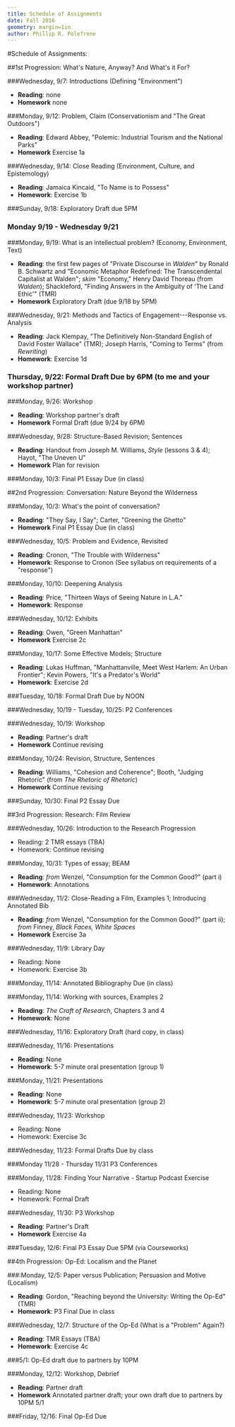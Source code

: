 ```yaml
---
title: Schedule of Assignments
date: Fall 2016
geometry: margin=1in
author: Phillip R. Polefrone
---
```


#Schedule of Assignments: 

##1st Progression: What's Nature, Anyway? And What's it For?

###Wednesday, 9/7: Introductions (Defining "Environment")

- **Reading**: none
- **Homework** none

###Monday, 9/12: Problem, Claim (Conservationism and "The Great Outdoors")

- **Reading**: Edward Abbey, "Polemic: Industrial Tourism and the National Parks"
- **Homework** Exercise 1a

###Wednesday, 9/14: Close Reading (Environment, Culture, and Epistemology)

- **Reading**: Jamaica Kincaid, "To Name is to Possess"
- **Homework**: Exercise 1b


###Sunday, 9/18: Exploratory Draft due 5PM

### Monday 9/19 - Wednesday 9/21

###Monday, 9/19: What is an intellectual problem? (Economy, Environment, Text)

- **Reading**: the first few pages of "Private Discourse in *Walden*" by Ronald
    B. Schwartz and "Economic Metaphor Redefined: The Transcendental Capitalist
    at Walden"; *skim* "Economy," Henry David Thoreau (from *Walden*); 
    Shackleford, "Finding Answers in the Ambiguity of 'The Land Ethic'" (TMR)
- **Homework** Exploratory Draft (due 9/18 by 5PM)

###Wednesday, 9/21: Methods and Tactics of Engagement---Response vs. Analysis

- **Reading**: Jack Klempay, "The Definitively Non-Standard English of David
    Foster Wallace" (TMR); Joseph Harris, "Coming to Terms" (from *Rewriting*)
- **Homework**: Exercise 1d

### Thursday, 9/22: Formal Draft Due by 6PM (to me and your workshop partner)

###Monday, 9/26: Workshop

- **Reading**: Workshop partner's draft
- **Homework** Formal Draft (due 9/24 by 6PM)

###Wednesday, 9/28: Structure-Based Revision; Sentences

- **Reading**: Handout from Joseph M. Williams, *Style* (lessons 3 & 4); Hayot,
    "The Uneven U" 
- **Homework** Plan for revision

###Monday, 10/3: Final P1 Essay Due (in class)

##2nd Progression: Conversation: Nature Beyond the Wilderness

###Monday, 10/3: What's the point of conversation?

- **Reading**: "They Say, I Say"; Carter, "Greening the Ghetto"
- **Homework** Final P1 Essay Due (in class)

###Wednesday, 10/5: Problem and Evidence, Revisited
 
- **Reading**: Cronon, "The Trouble with Wilderness"
- **Homework**: Response to Cronon (See syllabus on requirements of a
    "response")

###Monday, 10/10: Deepening Analysis

- **Reading**: Price, "Thirteen Ways of Seeing Nature in L.A."
- **Homework**: Response

###Wednesday, 10/12: Exhibits

- **Reading**: Owen, "Green Manhattan"
- **Homework** Exercise 2c

###Monday, 10/17: Some Effective Models; Structure

- **Reading**: Lukas Huffman, "Manhattanville, Meet West Harlem: An Urban
    Frontier"; Kevin Powers, "It's a Predator's World"
- **Homework**: Exercise 2d

###Tuesday, 10/18: Formal Draft Due by NOON

###Wednesday, 10/19 - Tuesday, 10/25: P2 Conferences

###Wednesday, 10/19: Workshop 

- **Reading**: Partner's draft
- **Homework** Continue revising

###Monday, 10/24: Revision, Structure, Sentences

- **Reading**: Williams, "Cohesion and Coherence"; Booth, "Judging Rhetoric"
    (from *The Rhetoric of Rhetoric*)
- **Homework** Continue revising

###Sunday, 10/30: Final P2 Essay Due


##3rd Progression: Research: Film Review

###Wednesday, 10/26: Introduction to the Research Progression

- Reading: 2 TMR essays (TBA)
- Homework: Continue revising

###Monday, 10/31: Types of essay; BEAM

- **Reading**: *from* Wenzel, "Consumption for the Common Good?" (part i)
- **Homework**: Annotations

###Wednesday, 11/2: Close-Reading a Film, Examples 1; Introducing Annotated Bib

- **Reading**: *from* Wenzel, "Consumption for the Common Good?" (part ii);
    *from* Finney, *Black Faces, White Spaces*
- **Homework** Exercise 3a

###Wednesday, 11/9: Library Day

- Reading: None
- Homework: Exercise 3b

###Monday, 11/14: Annotated Bibliography Due (in class)

###Monday, 11/14: Working with sources, Examples 2

- **Reading**: *The Craft of Research*, Chapters 3 and 4 
- **Homework**: None

###Wednesday, 11/16: Exploratory Draft (hard copy, in class)

###Wednesday, 11/16: Presentations

- **Reading**: None
- **Homework**: 5-7 minute oral presentation (group 1)

###Monday, 11/21: Presentations

- **Reading**: None
- **Homework**: 5-7 minute oral presentation (group 2)

###Wednesday, 11/23: Workshop

- Reading: None
- Homework: Exercise 3c

###Wednesday, 11/23: Formal Drafts Due by class

###Monday 11/28 - Thursday 11/31  P3 Conferences

###Monday, 11/28: Finding Your Narrative - Startup Podcast Exercise

- Reading: None
- Homework: Formal Draft

###Wednesday, 11/30: P3 Workshop

- **Reading**: Partner's Draft
- **Homework** Exercise 4a

###Tuesday, 12/6: Final P3 Essay Due 5PM (via Courseworks)

##4th Progression: Op-Ed: Localism and the Planet

###:Monday, 12/5: Paper versus Publication; Persuasion and Motive (Localism)

- **Reading**: Gordon, "Reaching beyond the University: Writing the Op-Ed" (TMR)
- **Homework**: P3 Final Due in class

###Wednesday, 12/7: Structure of the Op-Ed (What is a "Problem" Again?)

- **Reading**: TMR Essays (TBA)
- **Homework**: Exercise 4c

###5/1: Op-Ed draft due to partners by 10PM

###Monday, 12/12: Workshop, Debrief

- **Reading**: Partner draft
- **Homework** Annotated partner draft; your own draft due to partners by 10PM
    5/1

###Friday, 12/16: Final Op-Ed Due 


